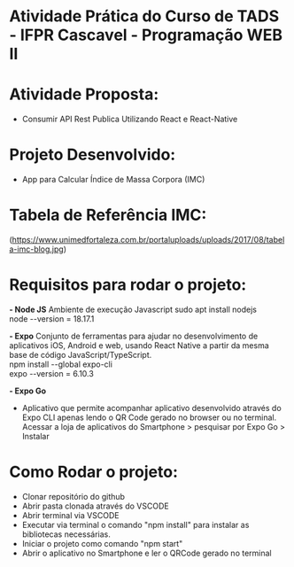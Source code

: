 # Atividade Prática do Curso de TADS - IFPR Cascavel - Programação WEB II

# Atividade Proposta:
- Consumir API Rest Publica Utilizando React e React-Native</br>

# Projeto Desenvolvido:
- App para Calcular  Índice de Massa Corpora (IMC)

# Tabela de Referência IMC:
(https://www.unimedfortaleza.com.br/portaluploads/uploads/2017/08/tabela-imc-blog.jpg)

# Requisitos para rodar o projeto:</br>
**- Node JS**
  Ambiente de execução Javascript
  sudo apt install nodejs</br>
  node --version = 18.17.1</br>

**- Expo**
  Conjunto de ferramentas para ajudar no desenvolvimento de aplicativos iOS, Android e web, usando React Native a partir da mesma base de código JavaScript/TypeScript.  
  npm install --global expo-cli</br>
  expo --version = 6.10.3</br>

**- Expo Go**
- Aplicativo que permite acompanhar aplicativo desenvolvido através do Expo CLI apenas lendo o QR Code gerado no browser ou no terminal.  
  Acessar a loja de aplicativos do Smartphone > pesquisar por Expo Go > Instalar

# Como Rodar o projeto:</br>
- Clonar repositório do github
- Abrir pasta clonada através do VSCODE
- Abrir terminal via VSCODE
- Executar via terminal o comando "npm install" para instalar as bibliotecas necessárias.
- Iniciar o projeto como comando "npm start"
- Abrir o aplicativo no Smartphone e ler o QRCode gerado no terminal  
